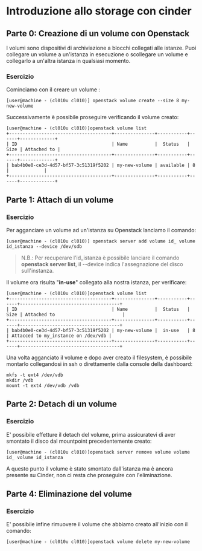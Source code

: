 # Introduzione allo storage con cinder

## Parte 0: Creazione di un volume con Openstack

I volumi sono dispositivi di archiviazione a blocchi collegati alle istanze. Puoi collegare un volume a un'istanza in esecuzione o scollegare un volume e collegarlo a un'altra istanza in qualsiasi momento.

### Esercizio
Cominciamo con il creare un volume :

```console
[user@machine - (cl010u cl010)] openstack volume create --size 8 my-new-volume 
```

Successivamente è possibile proseguire verificando il volume creato:
```console
[user@machine - (cl010u cl010)]openstack volume list
+--------------------------------------+---------------+-----------+------+-------------+
| ID                                   | Name          |  Status   | Size | Attached to |
+--------------------------------------+---------------+-----------+------+-------------+
| bab4b0e0-ce3d-4d57-bf57-3c51319f5202 | my-new-volume | available | 8    |             |
+--------------------------------------+---------------+-----------+------+-------------+
```

## Parte 1: Attach di un volume
### Esercizio
Per agganciare un volume ad un'istanza su Openstack lanciamo il comando:

```console
[user@machine - (cl010u cl010)] openstack server add volume id_ volume id_istanza --device /dev/sdb
```

> N.B.: Per recuperare l'id_istanza è possibile lanciare il comando **openstack server list**, il --device indica l'assegnazione del disco sull'instanza.

Il volume ora risulta "**in-use**" collegato alla nostra istanza, per verificare:
```console
[user@machine - (cl010u cl010)]openstack volume list
+--------------------------------------+---------------+-----------+------+-------------------------------------+
| ID                                   | Name          |  Status   | Size | Attached to                         |
+--------------------------------------+---------------+-----------+------+-------------------------------------+
| bab4b0e0-ce3d-4d57-bf57-3c51319f5202 | my-new-volume |  in-use   | 8    | Attacced to my_instance on /dev/vdb |
+--------------------------------------+---------------+-----------+------+-------------------------------------+
```

Una volta agganciato il volume e dopo aver creato il filesystem, è possibile montarlo collegandosi in ssh o direttamente dalla console della dashboard:

```console
mkfs -t ext4 /dev/vdb
mkdir /vdb
mount -t ext4 /dev/vdb /vdb
```

## Parte 2: Detach di un volume
### Esercizio
E' possibile effetture il detach del volume, prima assicuratevi di aver smontato il disco dal mountpoint precedentemente creato:

```console
[user@machine - (cl010u cl010)]openstack server remove volume volume id_ volume id_istanza
```
A questo punto il volume è stato smontato dall'istanza ma è ancora presente su Cinder, non ci resta che proseguire con l'eliminazione.

## Parte 4: Eliminazione del volume
### Esercizio
E' possibile infine rimuovere il volume che abbiamo creato all'inizio con il comando:
```console
[user@machine - (cl010u cl010)]openstack volume delete my-new-volume
```
